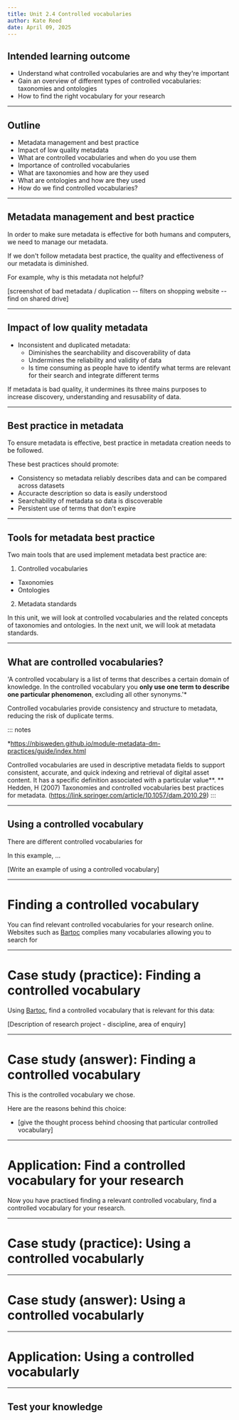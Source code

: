 ```yaml
---
title: Unit 2.4 Controlled vocabularies
author: Kate Reed
date: April 09, 2025
---
```


## Intended learning outcome

- Understand what controlled vocabularies are and why they're important
- Gain an overview of different types of controlled vocabularies: taxonomies and ontologies
- How to find the right vocabulary for your research
  
---

## Outline

- Metadata management and best practice
- Impact of low quality metadata
- What are controlled vocabularies and when do you use them
- Importance of controlled vocabularies
- What are taxonomies and how are they used
- What are ontologies and how are they used
- How do we find controlled vocabularies?

 ---

## Metadata management and best practice

In order to make sure metadata is effective for both humans and computers, we need to manage our metadata.

If we don't follow metadata best practice, the quality and effectiveness of our metadata is diminished.

For example, why is this metadata not helpful?

[screenshot of bad metadata / duplication -- filters on shopping website -- find on shared drive]

---

## Impact of low quality metadata

- Inconsistent and duplicated metadata:
  - Diminishes the searchability and discoverability of data
  - Undermines the reliability and validity of data
  - Is time consuming as people have to identify what terms are relevant for their search and integrate different terms

If metadata is bad quality, it undermines its three mains purposes to increase discovery, understanding and resusability of data.

---
## Best practice in metadata 

To ensure metadata is effective, best practice in metadata creation needs to be followed.

These best practices should promote:
- Consistency so metadata reliably describes data and can be compared across datasets
- Accuracte description so data is easily understood
- Searchability of metadata so data is discoverable
- Persistent use of terms that don't expire

---
## Tools for metadata best practice

Two main tools that are used implement metadata best practice are:
1. Controlled vocabularies
  - Taxonomies
  - Ontologies
2. Metadata standards

In this unit, we will look at controlled vocabularies and the related concepts of taxonomies and ontologies.
In the next unit, we will look at metadata standards.

---

## What are controlled vocabularies?

'A controlled vocabulary is a list of terms that describes a certain domain of knowledge. In the controlled vocabulary you **only use one term to describe one particular phenomenon**, excluding all other synonyms.'*

Controlled vocabularies provide consistency and structure to metadata, reducing the risk of duplicate terms.

::: notes

*https://nbisweden.github.io/module-metadata-dm-practices/guide/index.html

Controlled vocabularies are used in descriptive metadata fields to support consistent, accurate, and quick indexing and retrieval of digital asset content. It has a specific definition associated with a particular value**.
** Hedden, H (2007) Taxonomies and controlled vocabularies best practices for metadata. (https://link.springer.com/article/10.1057/dam.2010.29)
:::

---

## Using a controlled vocabulary 

There are different controlled vocabularies for 

In this example, ...

[Write an example of using a controlled vocabulary]

---

# Finding a controlled vocabulary

You can find relevant controlled vocabularies for your research online.
Websites such as [Bartoc](https://bartoc.org/) complies many vocabularies allowing you to search for 

---

# Case study (practice): Finding a controlled vocabulary

Using [Bartoc](https://bartoc.org/), find a controlled vocabulary that is relevant for this data:

[Description of research project - discipline, area of enquiry]

---

# Case study (answer): Finding a controlled vocabulary

This is the controlled vocabulary we chose.

Here are the reasons behind this choice:
- [give the thought process behind choosing that particular controlled vocabulary]

---

# Application: Find a controlled vocabulary for your research

Now you have practised finding a relevant controlled vocabulary, find a controlled vocabulary for your research.

---

# Case study (practice): Using a controlled vocabularly 

---

# Case study (answer): Using a controlled vocabularly 

---

# Application: Using a controlled vocabularly 


---

## Test your knowledge 




